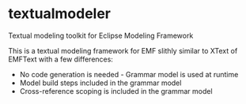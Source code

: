 textualmodeler
==============

Textual modeling toolkit for Eclipse Modeling Framework

This is a textual modeling framework for EMF slithly similar to XText of EMFText with a few differences:

* No code generation is needed - Grammar model is used at runtime
* Model build steps included in the grammar model
* Cross-reference scoping is included in the grammar model

